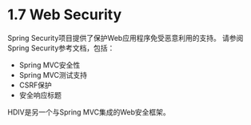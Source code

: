 # 1.7 Web Security

Spring Security项目提供了保护Web应用程序免受恶意利用的支持。 请参阅Spring Security参考文档，包括：

* Spring MVC安全性
* Spring MVC测试支持
* CSRF保护
* 安全响应标题

HDIV是另一个与Spring MVC集成的Web安全框架。

